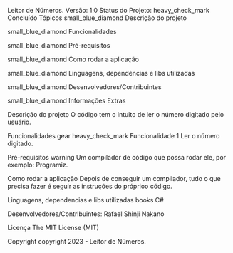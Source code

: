 Leitor de Números.
Versão: 1.0
Status do Projeto: heavy_check_mark Concluído
Tópicos
small_blue_diamond Descrição do projeto

small_blue_diamond Funcionalidades

small_blue_diamond Pré-requisitos

small_blue_diamond Como rodar a aplicação

small_blue_diamond Linguagens, dependências e libs utilizadas

small_blue_diamond Desenvolvedores/Contribuintes

small_blue_diamond Informações Extras

Descrição do projeto
O código tem o intuito de ler o número digitado pelo usuário.

Funcionalidades gear
heavy_check_mark Funcionalidade 1 Ler o número digitado.

Pré-requisitos warning
Um compilador de código que possa rodar ele, por exemplo: Programiz.

Como rodar a aplicação
Depois de conseguir um compilador, tudo o que precisa fazer é seguir as instruções do próprioo código.

Linguagens, dependencias e libs utilizadas books
C#

Desenvolvedores/Contribuintes:
Rafael Shinji Nakano

Licença
The MIT License (MIT)

Copyright copyright 2023 - Leitor de Números.
